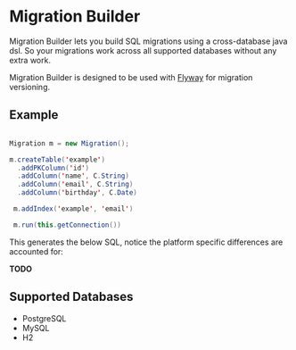 # Migration Builder

Migration Builder lets you build SQL migrations using a cross-database java dsl. So your migrations work across all supported databases without any extra work.

Migration Builder is designed to be used with [Flyway](https://flywaydb.org/) for migration versioning.

## Example

```java

Migration m = new Migration();

m.createTable('example')
  .addPKColumn('id')
  .addColumn('name', C.String)
  .addColumn('email', C.String)
  .addColumn('birthday', C.Date)

 m.addIndex('example', 'email')

 m.run(this.getConnection())

```

This generates the below SQL, notice the platform specific differences are accounted for:

**TODO**


## Supported Databases

- PostgreSQL
- MySQL
- H2